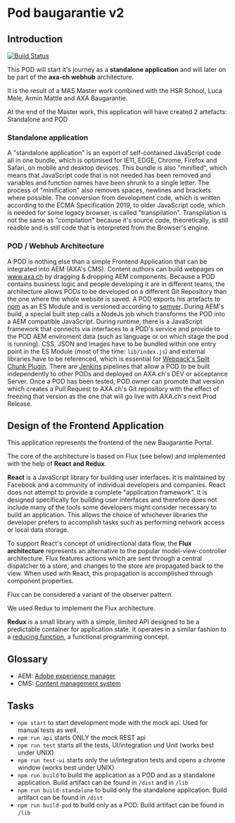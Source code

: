 # Pod baugarantie v2

## Introduction

[![Build Status](https://travis-ci.org/axa-ch/pod-baugarantie.svg?branch=develop)](https://travis-ci.org/axa-ch/pod-baugarantie)

This POD will start it's journey as a **standalone application** and will later on be part of the **axa-ch webhub** architecture.

It is the result of a MAS Master work combined with the HSR School, Luca Mele, Armin Mattle and AXA Baugarantie.

At the end of the Master work, this application will have created 2 artefacts: Standalone and POD

### Standalone application

A "standalone application" is an export of self-contained JavaScript code all in one bundle, which is optimised for IE11, EDGE, Chrome, Firefox and Safari, on mobile and desktop devices. This bundle is also "minified", which means that JavaScript code that is not needed has been removed and variables and function names have been shrunk to a single letter. The process of "minification" also removes spaces, newlines and brackets where possible. The conversion from development code, which is written according to the ECMA Specification 2019, to older JavaScript code, which is needed for some legacy browser, is called "transpilation". 
Transpilation is not the same as "compilation" because it's source code, theoretically, is still readble and is still code that is interpreted from the Browser's engine. 

### POD / Webhub Architecture

A POD is nothing else than a simple Frontend Application that can be integrated into AEM (AXA's CMS). Content authors can build webpages on www.axa.ch by dragging & dropping AEM components. Because a POD contains business logic and people developing it are in different teams, the architecture allows PODs to be developed on a different Git Repository than the one where the whole website is saved. A POD exports his artefacts to [npm](https://www.npmjs.com/) as an ES Module and is versioned according to [semver](https://semver.org/). During AEM's build, a special built step calls a NodeJs job which transforms the POD into a AEM compatible JavaScript. During runtime, there is a JavaScript framework that connects via interfaces to a POD's service and provide to the POD AEM enviroment data (such as language or on which stage the pod is running). 
CSS, JSON and Images have to be bundled within one entry point in the ES Module (most of the time: `lib/index.js`) and external libraries have to be referenced, which is essential for [Webpack's Split Chunk Plugin](https://webpack.js.org/plugins/split-chunks-plugin/). There are [Jenkins](https://jenkins.io/) pipelines that allow a POD to be built independently to other PODs and deployed on AXA.ch's DEV or acceptance Server. Once a POD has been tested, POD owner can promote that version which creates a Pull Request to AXA.ch's Git repository with the effect of freezing that version as the one that will go live with AXA.ch's next Prod Release.

## Design of the Frontend Application

This application represents the frontend of the new Baugarantie Portal.

The core of the architecture is based on Flux (see below) and implemented with the help of **React and Redux**.

**React** is a JavaScript library for building user interfaces. It is maintained by Facebook and a community of individual developers and companies. React does not attempt to provide a complete "application framework". It is designed specifically for building user interfaces and therefore does not include many of the tools some developers might consider necessary to build an application. This allows the choice of whichever libraries the developer prefers to accomplish tasks such as performing network access or local data storage.

To support React's concept of unidirectional data flow, the **Flux architecture** represents an alternative to the popular model-view-controller architecture. Flux features actions which are sent through a central dispatcher to a store, and changes to the store are propagated back to the view. When used with React, this propagation is accomplished through component properties.

Flux can be considered a variant of the observer pattern.

We used Redux to implement the Flux architecture.

**Redux** is a small library with a simple, limited API designed to be a predictable container for application state. It operates in a similar fashion to a [reducing function](https://en.wikipedia.org/wiki/Fold_(higher-order_function)), a functional programming concept.

## Glossary

- AEM: [Adobe experience manager](https://www.adobe.com/ch_de/marketing/experience-manager.html)
- CMS: [Content management system](https://en.wikipedia.org/wiki/Content_management_system)

## Tasks

- `npm start` to start development mode with the mock api. Used for manual tests as well.
- `npm run api` starts ONLY the mock REST api
- `npm run test` starts all the tests, UI/integration und Unit (works best under UNIX)
- `npm run test-ui` starts only the ui/integration tests and opens a chrome window (works best under UNIX)
- `npm run build` to build the application as a POD and as a standalone application. Build artifact can be found in `/dist` and in `/lib`
- `npm run build-standalone` to build only the standalone application. Build artifact can be found in `/dist`
- `npm run build-pod` to build only as a POD. Build artifact can be found in `/lib`
